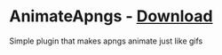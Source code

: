 # AnimateApngs - [Download](https://github.com/Vendicated/AliucordPlugins/blob/builds/AnimateApngs.zip?raw=true)

Simple plugin that makes apngs animate just like gifs